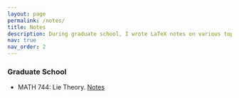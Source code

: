 ```yaml
---
layout: page
permalink: /notes/
title: Notes
description: During graduate school, I wrote LaTeX notes on various topics I learned. Please note that these are a work in progress, and some sections may be incomplete. Feel free to browse through them or use them for review. If you come across any mistakes or typos, please don’t hesitate to email me at junaid.aftab1994@gmail.com
nav: true
nav_order: 2
---
```


<h3 id="umd">Graduate School</h3>

* MATH 744: Lie Theory. <a href= "/assets/pdf/Lie-Theory/Lie_Theory.pdf">Notes</a> 